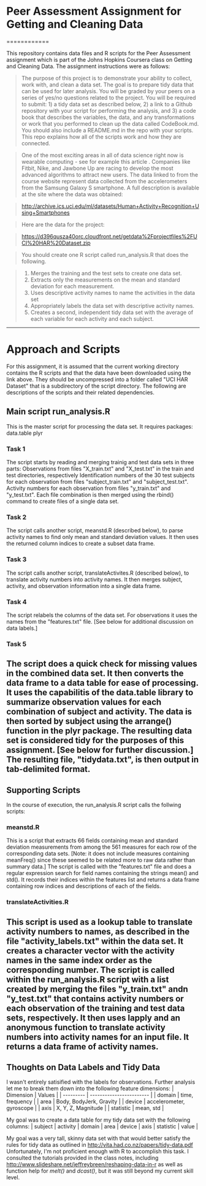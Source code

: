 # Peer Assessment Assignment for Getting and Cleaning Data
============

This repository contains data files and R scripts for the Peer Assessment assignment which is part of the Johns Hopkins Coursera class on Getting and Cleaning Data.  The assignment instructions were as follows:

> The purpose of this project is to demonstrate your ability to collect, work with, and clean a data set. The goal is to prepare tidy data that can be used for later analysis. You will be graded by your peers on a series of yes/no questions related to the project. You will be required to submit: 1) a tidy data set as described below, 2) a link to a Github repository with your script for performing the analysis, and 3) a code book that describes the variables, the data, and any transformations or work that you performed to clean up the data called CodeBook.md. You should also include a README.md in the repo with your scripts. This repo explains how all of the scripts work and how they are connected. 

> One of the most exciting areas in all of data science right now is wearable computing - see for example this article . Companies like Fitbit, Nike, and Jawbone Up are racing to develop the most advanced algorithms to attract new users. The data linked to from the course website represent data collected from the accelerometers from the Samsung Galaxy S smartphone. A full description is available at the site where the data was obtained:

> http://archive.ics.uci.edu/ml/datasets/Human+Activity+Recognition+Using+Smartphones

> Here are the data for the project:

> https://d396qusza40orc.cloudfront.net/getdata%2Fprojectfiles%2FUCI%20HAR%20Dataset.zip

> You should create one R script called run_analysis.R that does the following. 

>    1. Merges the training and the test sets to create one data set.
>    2. Extracts only the measurements on the mean and standard deviation for each measurement. 
>    3. Uses descriptive activity names to name the activities in the data set
>    4. Appropriately labels the data set with descriptive activity names. 
>    5. Creates a second, independent tidy data set with the average of each variable for each activity and each subject. 
---
# Approach and Scripts
For this assignment, it is assumed that the current working directory contains the R scripts and that the data have been downloaded using the link above.  They should be uncompressed into a folder called "UCI HAR Dataset" that is a subdirectory of the script directory.
The following are descriptions of the scripts and their related dependencies.

## Main script run_analysis.R
This is the master script for processing the data set.  It requires packages:
data.table
plyr

### Task 1
The script starts by reading and merging trainig and test data sets in three parts:
Observations from files "X_train.txt" and "X_test.txt" in the train and test directories, respectively
Identification numbers of the 30 test subjects for each observation from files "subject_train.txt" and "subject_test.txt".
Activity numbers for each observation from files "y_train.txt" and "y_test.txt".
Each file combination is then merged using the rbind() command to create files of a single data set.

### Task 2
The script calls another script, meanstd.R (described below), to parse activity names to find only mean and standard deviation values.  It then uses the returned column indices to create a subset data frame.

### Task 3
The script calls another script, translateActivites.R (described below), to translate activity numbers into activity names.  It then merges subject, activity, and observation information into a single data frame.

### Task 4
The script relabels the columns of the data set.  For observations it uses the names from the "features.txt" file.  [See below for additional discussion on data labels.]

### Task 5
The script does a quick check for missing values in the combined data set.  It then converts the data frame to a data table for ease of processing.  It uses the capabilitis of the data.table library to summarize observation values for each combination of subject and activity.  The data is then sorted by subject using the arrange() function in the plyr package.
The resulting data set is considered tidy for the purposes of this assignment.  [See below for further discussion.]  The resulting file, "tidydata.txt", is then output in tab-delimited format.
---
## Supporting Scripts
In the course of execution, the run_analysis.R script calls the follwing scripts:

### meanstd.R
This is a script that extracts 66 fields containing mean and standard deviation measurements from among the 561 measures for each row of the corresponding data sets.  [Note: it does not include measures containing meanFreq() since these seemed to be related more to raw data rather than summary data.]
The script is called with the "features.txt" file and does a regular expression search for field names containing the strings mean() and std().  It records their indices within the features list and returns a data frame containing row indices and descriptions of each of the fields.

### translateActivities.R
This script is used as a lookup table to translate activity numbers to names, as described in the file "activity_labels.txt" within the data set.  It creates a character vector with the activity names in the same index order as the corresponding number.  The script is called within the run_analysis.R script with a list created by merging the files "y_train.txt" andn "y_test.txt" that contains activity numbers or each observation of the training and test data sets, respectively.  It then uses lapply and an anonymous function to translate activity numbers into activity names for an input file.  It returns a data frame of activity names.
---
## Thoughts on Data Labels and Tidy Data
I wasn't entirely satisified with the labels for observations.  Further analysis let me to break them down into the following feature dimensions:
| Dimension |        Values            |
| --------- | ------------------------ |
| domain    | time, frequency          |
| area      | Body, BodyJerk, Gravity  |
| device    | accelerometer, gyroscope |
| axis      | X, Y, Z, Magnitude       |
| statistic | mean, std                |

My goal was to create a data table for my tidy data set with the following columns:
| subject | activity | domain | area | device | axis | statistic | value |

My goal was a very tall, skinny data set with that would better satisfy the rules for tidy data as outlined in http://vita.had.co.nz/papers/tidy-data.pdf
Unfortunately, I'm not proficient enough with R to accomplish this task.  I consulted the tutorials provided in the class notes, including http://www.slideshare.net/jeffreybreen/reshaping-data-in-r as well as function help for *melt()* and *dcast()*, but it was still beyond my current skill level.